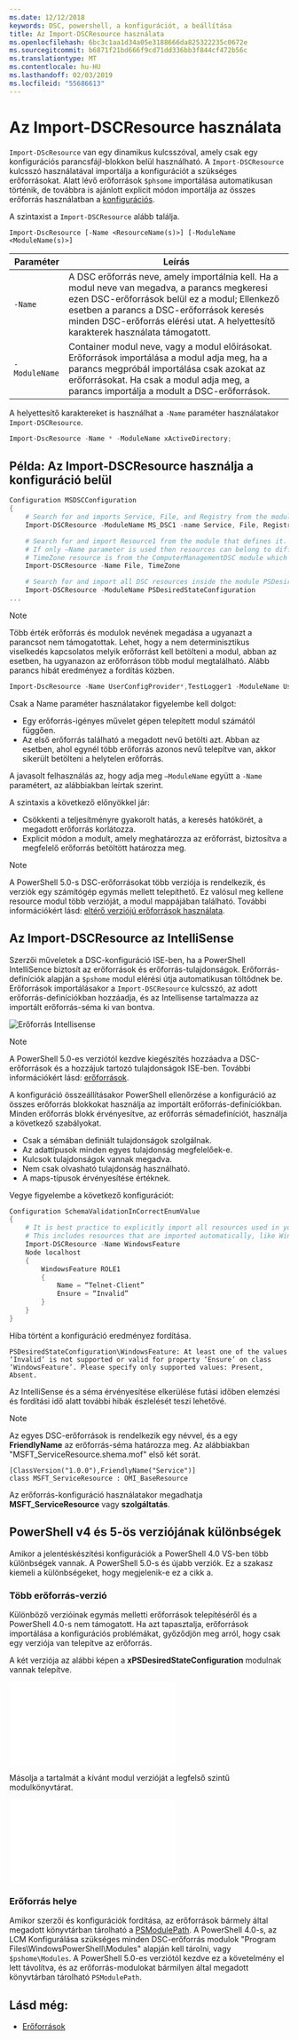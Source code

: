 ```yaml
---
ms.date: 12/12/2018
keywords: DSC, powershell, a konfigurációt, a beállítása
title: Az Import-DSCResource használata
ms.openlocfilehash: 6bc3c1aa1d34a05e3188666da825322235c0672e
ms.sourcegitcommit: b6871f21bd666f9cd71dd336bb3f844cf472b56c
ms.translationtype: MT
ms.contentlocale: hu-HU
ms.lasthandoff: 02/03/2019
ms.locfileid: "55686613"
---
```

# <a name="using-import-dscresource"></a>Az Import-DSCResource használata

`Import-DScResource` van egy dinamikus kulcsszóval, amely csak egy konfigurációs parancsfájl-blokkon belül használható. A `Import-DSCResource` kulcsszó használatával importálja a konfigurációt a szükséges erőforrásokat. Alatt lévő erőforrások `$phsome` importálása automatikusan történik, de továbbra is ajánlott explicit módon importálja az összes erőforrás használatban a [konfigurációs](Configurations.md).

A szintaxist a `Import-DSCResource` alább találja.

```syntax
Import-DscResource [-Name <ResourceName(s)>] [-ModuleName <ModuleName(s)>]
```

|Paraméter  |Leírás  |
|---------|---------|
|`-Name`|A DSC erőforrás neve, amely importálnia kell. Ha a modul neve van megadva, a parancs megkeresi ezen DSC-erőforrások belül ez a modul; Ellenkező esetben a parancs a DSC-erőforrások keresés minden DSC-erőforrás elérési utat. A helyettesítő karakterek használata támogatott.|
|`-ModuleName`|Container modul neve, vagy a modul előírásokat.  Erőforrások importálása a modul adja meg, ha a parancs megpróbál importálása csak azokat az erőforrásokat. Ha csak a modul adja meg, a parancs importálja a modult a DSC-erőforrások.|

A helyettesítő karaktereket is használhat a `-Name` paraméter használatakor `Import-DSCResource`.

```powershell
Import-DscResource -Name * -ModuleName xActiveDirectory;
```

## <a name="example-use-import-dscresource-within-a-configuration"></a>Példa: Az Import-DSCResource használja a konfiguráció belül

```powershell
Configuration MSDSCConfiguration
{
    # Search for and imports Service, File, and Registry from the module PSDesiredStateConfiguration.
    Import-DSCResource -ModuleName MS_DSC1 -name Service, File, Registry

    # Search for and import Resource1 from the module that defines it.
    # If only –Name parameter is used then resources can belong to different PowerShell modules as well.
    # TimeZone resource is from the ComputerManagementDSC module which is not installed by default.
    Import-DSCResource -Name File, TimeZone

    # Search for and import all DSC resources inside the module PSDesiredStateConfiguration.
    Import-DSCResource -ModuleName PSDesiredStateConfiguration
...
```

> [!NOTE]
> Több érték erőforrás és modulok nevének megadása a ugyanazt a parancsot nem támogatottak. Lehet, hogy a nem determinisztikus viselkedés kapcsolatos melyik erőforrást kell betölteni a modul, abban az esetben, ha ugyanazon az erőforráson több modul megtalálható. Alább parancs hibát eredményez a fordítás közben.
>
> ```powershell
> Import-DscResource -Name UserConfigProvider*,TestLogger1 -ModuleName UserConfigProv,PsModuleForTestLogger
> ```

Csak a Name paraméter használatakor figyelembe kell dolgot:

- Egy erőforrás-igényes művelet gépen telepített modul számától függően.
- Az első erőforrás található a megadott nevű betölti azt. Abban az esetben, ahol egynél több erőforrás azonos nevű telepítve van, akkor sikerült betölteni a helytelen erőforrás.

A javasolt felhasználás az, hogy adja meg `–ModuleName` együtt a `-Name` paramétert, az alábbiakban leírtak szerint.

A szintaxis a következő előnyökkel jár:

- Csökkenti a teljesítményre gyakorolt hatás, a keresés hatókörét, a megadott erőforrás korlátozza.
- Explicit módon a modult, amely meghatározza az erőforrást, biztosítva a megfelelő erőforrás betöltött határozza meg.

> [!NOTE]
> A PowerShell 5.0-s DSC-erőforrásokat több verziója is rendelkezik, és verziók egy számítógép egymás mellett telepíthető. Ez valósul meg kellene resource modul több verzióját, a modul mappájában található.
> További információkért lásd: [eltérő verziójú erőforrások használata](sxsresource.md).

## <a name="intellisense-with-import-dscresource"></a>Az Import-DSCResource az IntelliSense

Szerzői műveletek a DSC-konfiguráció ISE-ben, ha a PowerShell IntelliSence biztosít az erőforrások és erőforrás-tulajdonságok. Erőforrás-definíciók alapján a `$pshome` modul elérési útja automatikusan töltődnek be. Erőforrások importálásakor a `Import-DSCResource` kulcsszó, az adott erőforrás-definíciókban hozzáadja, és az Intellisense tartalmazza az importált erőforrás-séma ki van bontva.

![Erőforrás Intellisense](/media/resource-intellisense.png)

> [!NOTE]
> A PowerShell 5.0-es verziótól kezdve kiegészítés hozzáadva a DSC-erőforrások és a hozzájuk tartozó tulajdonságok ISE-ben. További információkért lásd: [erőforrások](../resources/resources.md).

A konfiguráció összeállításakor PowerShell ellenőrzése a konfiguráció az összes erőforrás blokkokat használja az importált erőforrás-definíciókban.
Minden erőforrás blokk érvényesítve, az erőforrás sémadefiníciót, használja a következő szabályokat.

- Csak a sémában definiált tulajdonságok szolgálnak.
- Az adattípusok minden egyes tulajdonság megfelelőek-e.
- Kulcsok tulajdonságok vannak megadva.
- Nem csak olvasható tulajdonság használható.
- A maps-típusok érvényesítése értéknek.

Vegye figyelembe a következő konfigurációt:

```powershell
Configuration SchemaValidationInCorrectEnumValue
{
    # It is best practice to explicitly import all resources used in your Configuration.
    # This includes resources that are imported automatically, like WindowsFeature.
    Import-DSCResource -Name WindowsFeature
    Node localhost
    {
        WindowsFeature ROLE1
        {
            Name = “Telnet-Client”
            Ensure = “Invalid”
        }
    }
}
```

Hiba történt a konfiguráció eredményez fordítása.

```output
PSDesiredStateConfiguration\WindowsFeature: At least one of the values ‘Invalid’ is not supported or valid for property ‘Ensure’ on class ‘WindowsFeature’. Please specify only supported values: Present, Absent.
```

Az IntelliSense és a séma érvényesítése elkerülése futási időben elemzési és fordítási idő alatt további hibák észlelését teszi lehetővé.

> [!NOTE]
> Az egyes DSC-erőforrások is rendelkezik egy névvel, és a egy **FriendlyName** az erőforrás-séma határozza meg. Az alábbiakban "MSFT_ServiceResource.shema.mof" első két sorát.
> ```syntax
> [ClassVersion("1.0.0"),FriendlyName("Service")]
> class MSFT_ServiceResource : OMI_BaseResource
> ```
> Az erőforrás-konfiguráció használatakor megadhatja **MSFT_ServiceResource** vagy **szolgáltatás**.

## <a name="powershell-v4-and-v5-differences"></a>PowerShell v4 és 5-ös verziójának különbségek

Amikor a jelentéskészítési konfigurációk a PowerShell 4.0 VS-ben több különbségek vannak. A PowerShell 5.0-s és újabb verziók. Ez a szakasz kiemeli a különbségeket, hogy megjelenik-e ez a cikk a.

### <a name="multiple-resource-versions"></a>Több erőforrás-verzió

Különböző verzióinak egymás melletti erőforrások telepítéséről és a PowerShell 4.0-s nem támogatott. Ha azt tapasztalja, erőforrások importálása a konfigurációs problémákat, győződjön meg arról, hogy csak egy verziója van telepítve az erőforrás.

A két verziója az alábbi képen a **xPSDesiredStateConfiguration** modulnak vannak telepítve.

![Rögzített több erőforrás-verzió](/media/multiple-resource-versions-broken.md)

Másolja a tartalmát a kívánt modul verzióját a legfelső szintű modulkönyvtárat.

![Rögzített több erőforrás-verzió](/media/multiple-resource-versions-fixed.md)

### <a name="resource-location"></a>Erőforrás helye

Amikor szerzői és konfigurációk fordítása, az erőforrások bármely által megadott könyvtárban tárolható a [PSModulePath](/powershell/developer/module/modifying-the-psmodulepath-installation-path). A PowerShell 4.0-s, az LCM Konfigurálása szükséges minden DSC-erőforrás modulok "Program Files\WindowsPowerShell\Modules" alapján kell tárolni, vagy `$pshome\Modules`. A PowerShell 5.0-es verziótól kezdve ez a követelmény el lett távolítva, és az erőforrás-modulokat bármilyen által megadott könyvtárban tárolható `PSModulePath`.

## <a name="see-also"></a>Lásd még:

- [Erőforrások](../resources/resources.md)
